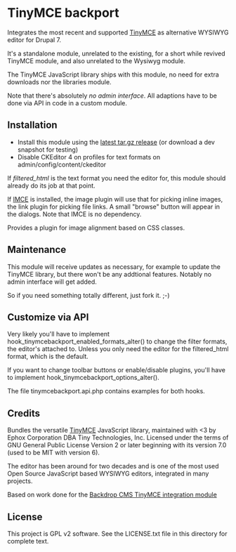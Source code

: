 # TinyMCE backport

Integrates the most recent and supported [TinyMCE](https://www.tiny.cloud/)
 as alternative WYSIWYG editor for Drupal 7.

It's a standalone module, unrelated to the existing, for a short while revived
 TinyMCE module, and also unrelated to the Wysiwyg module.

The TinyMCE JavaScript library ships with this module, no need for extra
downloads nor the libraries module.

Note that there's absolutely *no admin interface*. All adaptions have to be
done via API in code in a custom module.

## Installation

- Install this module using the
  [latest tar.gz release](https://github.com/indigoxela/tinymcebackport/releases/latest)
  (or download a dev snapshot for testing)
- Disable CKEditor 4 on profiles for text formats on admin/config/content/ckeditor

If *filtered_html* is the text format you need the editor for, this module
should already do its job at that point.

If [IMCE](https://www.drupal.org/project/imce) is installed, the image plugin
will use that for picking inline images, the link plugin for picking file links.
A small "browse" button will appear in the dialogs.
Note that IMCE is no dependency.

Provides a plugin for image alignment based on CSS classes.

## Maintenance

This module will receive updates as necessary, for example to update the
TinyMCE library, but there won't be any addtional features. Notably no
admin interface will get added.

So if you need something totally different, just fork it. ;-)

## Customize via API

Very likely you'll have to implement
hook_tinymcebackport_enabled_formats_alter() to change the filter formats,
the editor's attached to. Unless you only need the editor for the
filtered_html format, which is the default.

If you want to change toolbar buttons or enable/disable plugins, you'll have to
implement hook_tinymcebackport_options_alter().

The file tinymcebackport.api.php contains examples for both hooks.

## Credits

Bundles the versatile [TinyMCE](https://www.tiny.cloud/) JavaScript library,
maintained with <3 by Ephox Corporation DBA Tiny Technologies, Inc. Licensed
under the terms of GNU General Public License Version 2 or later beginning with
its version 7.0 (used to be MIT with version 6).

The editor has been around for two decades and is one of the most used
Open Source JavaScript based WYSIWYG editors, integrated in many projects.

Based on work done for the
[Backdrop CMS TinyMCE integration module](https://backdropcms.org/project/tinymce)

## License

This project is GPL v2 software. See the LICENSE.txt file in this directory for complete text.
